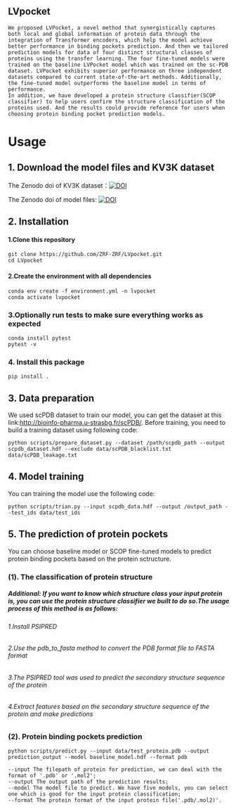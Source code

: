 ## LVpocket
    We proposed LVPocket, a novel method that synergistically captures both local and global information of protein data through the integration of Transformer encoders, which help the model achieve better performance in binding pockets prediction. And then we tailored prediction models for data of four distinct structural classes of proteins using the transfer learning. The four fine-tuned models were trained on the baseline LVPocket model which was trained on the sc-PDB dataset. LVPocket exhibits superior performance on three independent datasets compared to current state-of-the-art methods. Additionally, the fine-tuned model outperforms the baseline model in terms of performance. 
    In addition, we have developed a protein structure classifier(SCOP classifier) to help users confirm the structure classification of the proteins used. And the results could provide reference for users when choosing protein binding pocket prediction models.


#  Usage

## 1.  Download the model files and KV3K dataset

   The Zenodo doi of KV3K dataset：[![DOI](https://zenodo.org/badge/DOI/10.5281/zenodo.10633986.svg)](https://doi.org/10.5281/zenodo.10633986)
  
   The Zenodo doi of model files: [![DOI](https://zenodo.org/badge/DOI/10.5281/zenodo.10633690.svg)](https://doi.org/10.5281/zenodo.10633690)

## 2.	 Installation
####  1.Clone this repository
    git clone https://github.com/ZRF-ZRF/LVpocket.git
    cd LVpocket
#### 2.Create the environment with all dependencies
    conda env create -f environment.yml -n lvpocket
    conda activate lvpocket
###  3.Optionally run tests to make sure everything works as expected
    conda install pytest
    pytest -v
###  4. Install this package
    pip install .
## 3.  Data preparation
We used scPDB dataset to train our model, you can get the dataset at this link:http://bioinfo-pharma.u-strasbg.fr/scPDB/. Before training, you need to build a training dataset using following code:

    python scripts/prepare_dataset.py --dataset /path/scpdb_path --output scpdb_dataset.hdf --exclude data/scPDB_blacklist.txt data/scPDB_leakage.txt
## 4.  Model training
You can training the model use the following code:

    python scripts/trian.py --input scpdb_data.hdf --output /output_path --test_ids data/test_ids

## 5.  The prediction of protein pockets
You can choose baseline model or SCOP fine-tuned models to predict protein binding pockets based on the protein sctructure.

### (1). The classification of protein structure

##### Additional: If you want to know which structure class your input protein is, you can use the protein structure classifier we built to do so.The usage process of this method is as follows:
   ###### 1.Install PSIPRED
   ###### 2.Use the pdb_to_fasta method to convert the PDB format file to FASTA format
   ###### 3.The PSIPRED tool was used to predict the secondary structure sequence of the protein
   ###### 4.Extract features based on the secondary structure sequence of the protein and make predictions

### (2).  Protein binding pockets prediction    

    python scripts/predict.py --input data/test_protein.pdb --output prediction_output --model baseline_model.hdf --format pdb
    
    --input The filepath of protein for prediction, we can deal with the format of '.pdb' or '.mol2';
    --output The output path of the prediction results;
    --model The model file to predict. We have five models, you can select one which is good for the input protein classification;
    --format The protein format of the input protein file('.pdb/.mol2)'.
    
    
